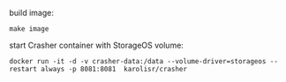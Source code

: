 build image:

    make image

start Crasher container with StorageOS volume:

    docker run -it -d -v crasher-data:/data --volume-driver=storageos --restart always -p 8081:8081  karolisr/crasher

